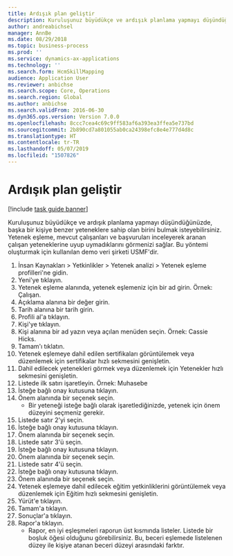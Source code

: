 ```yaml
---
title: Ardışık plan geliştir
description: Kuruluşunuz büyüdükçe ve ardışık planlama yapmayı düşündüğünüzde, başka bir kişiye benzer yeteneklere sahip olan birini bulmak isteyebilirsiniz.
author: andreabichsel
manager: AnnBe
ms.date: 08/29/2018
ms.topic: business-process
ms.prod: ''
ms.service: dynamics-ax-applications
ms.technology: ''
ms.search.form: HcmSkillMapping
audience: Application User
ms.reviewer: anbichse
ms.search.scope: Core, Operations
ms.search.region: Global
ms.author: anbichse
ms.search.validFrom: 2016-06-30
ms.dyn365.ops.version: Version 7.0.0
ms.openlocfilehash: 8ccc7cea4c69c9ff583af6a393ea3ffea5e737bd
ms.sourcegitcommit: 2b890cd7a801055ab0ca24398efc8e4e777d4d8c
ms.translationtype: HT
ms.contentlocale: tr-TR
ms.lasthandoff: 05/07/2019
ms.locfileid: "1507826"
---
```

# <a name="develop-succession-plan"></a>Ardışık plan geliştir

[!include [task guide banner](../../includes/task-guide-banner.md)]

Kuruluşunuz büyüdükçe ve ardışık planlama yapmayı düşündüğünüzde, başka bir kişiye benzer yeteneklere sahip olan birini bulmak isteyebilirsiniz.  Yetenek eşleme, mevcut çalışanları ve başvuruları inceleyerek aranan çalışan yeteneklerine uyup uymadıklarını görmenizi sağlar. Bu yöntemi oluşturmak için kullanılan demo veri şirketi USMF'dir.

1. İnsan Kaynakları > Yetkinlikler > Yetenek analizi > Yetenek eşleme profilleri'ne gidin.
2. Yeni'ye tıklayın.
3. Yetenek eşleme alanında, yetenek eşlemeniz için bir ad girin.  Örnek: Çalışan.
4. Açıklama alanına bir değer girin.
5. Tarih alanına bir tarih girin.
6. Profili al'a tıklayın.
7. Kişi'ye tıklayın.
8. Kişi alanına bir ad yazın veya açılan menüden seçin.  Örnek: Cassie Hicks.
9. Tamam'ı tıklatın.
10. Yetenek eşlemeye dahil edilen sertifikaları görüntülemek veya düzenlemek için sertifikalar hızlı sekmesini genişletin.
11. Dahil edilecek yetenekleri görmek veya düzenlemek için Yetenekler hızlı sekmesini genişletin.
12. Listede ilk satırı işaretleyin.  Örnek: Muhasebe
13. İsteğe bağlı onay kutusuna tıklayın.
14. Önem alanında bir seçenek seçin.
    * Bir yeteneği isteğe bağlı olarak işaretlediğinizde, yetenek için önem düzeyini seçmeniz gerekir.  
15. Listede satır 2'yi seçin.
16. İsteğe bağlı onay kutusuna tıklayın.
17. Önem alanında bir seçenek seçin.
18. Listede satır 3'ü seçin.
19. İsteğe bağlı onay kutusuna tıklayın.
20. Önem alanında bir seçenek seçin.
21. Listede satır 4'ü seçin.
22. İsteğe bağlı onay kutusuna tıklayın.
23. Önem alanında bir seçenek seçin.
24. Yetenek eşlemeye dahil edilecek eğitim yetkinliklerini görüntülemek veya düzenlemek için Eğitim hızlı sekmesini genişletin.
25. Yürüt'e tıklayın.
26. Tamam'a tıklayın.
27. Sonuçlar'a tıklayın.
28. Rapor'a tıklayın.
    * Rapor, en iyi eşleşmeleri raporun üst kısmında listeler.  Listede bir boşluk öğesi olduğunu görebilirsiniz.  Bu, beceri eşlemede listelenen düzey ile kişiye atanan beceri düzeyi arasındaki farktır.  

